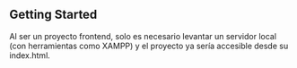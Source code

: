## Getting Started
Al ser un proyecto frontend, solo es necesario levantar un servidor local (con herramientas como XAMPP) y el proyecto ya sería accesible desde su index.html.